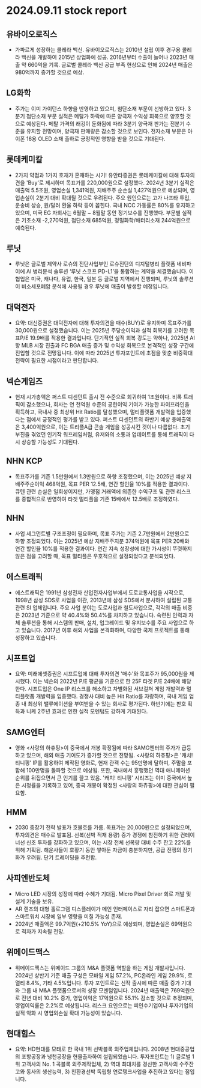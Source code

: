 # 2024.09.11 stock report
## 유바이오로직스
- 가파르게 성장하는 콜레라 백신. 유바이오로직스는 2010년 설립 이후 경구용 콜레라 백신을 개발하여 2015년 상업화에 성공. 2016년부터 수출이 늘어나 2023년 매출 약 660억을 기록. 글로벌 콜레라 백신 공급 부족 현상으로 인해 2024년 매출은 980억까지 증가할 것으로 예상.
## LG화학
- 주가는 이미 가이던스 하향을 반영하고 있으며, 첨단소재 부문이 선방하고 있다. 3분기 첨단소재 부문 실적은 메탈가 하락에 따른 양극재 수익성 회복으로 양호할 것으로 예상된다. 메탈 가격의 래깅이 둔화됨에 따라 3분기 양극재 판가는 전분기 수준을 유지할 전망이며, 양극재 판매량은 감소할 것으로 보인다. 전자소재 부문은 아이폰 16용 OLED 소재 출하로 긍정적인 영향을 받을 것으로 기대된다.
## 롯데케미칼
- 2가지 약점과 1가지 호재가 혼재하는 시기! 유안타증권은 롯데케미칼에 대해 투자의견을 'Buy'로 제시하며 목표가를 220,000원으로 설정했다. 2024년 3분기 실적은 매출액 5.5조원, 영업손실 1,341억원, 지배주주 순손실 1,427억원으로 예상되며, 영업손실이 2분기 대비 확대될 것으로 우려된다. 주요 원인으로는 고가 나프타 투입, 운송비 상승, 원/달러 환율 하락 등이 꼽힌다. 국내 NCC 가동률은 80%를 유지하고 있으며, 미국 EG 자회사는 6월말 ~ 8월말 동안 정기보수를 진행했다. 부문별 실적은 기초소재 -2,270억원, 첨단소재 685억원, 정밀화학/배터리소재 244억원으로 예측된다.
## 루닛
- 루닛은 글로벌 제약사 로슈의 진단사업부인 로슈진단의 디지털병리 플랫폼 네비파이에 AI 병리분석 솔루션 ‘루닛 스코프 PD-L1’을 통합하는 계약을 체결했습니다. 이 협업은 미국, 캐나다, 유럽, 한국, 일본 등 글로벌 지역에서 진행되며, 루닛의 솔루션이 비소세포폐암 분석에 사용될 경우 루닛에 매출이 발생할 예정입니다.
## 대덕전자
- 요약: 대신증권은 대덕전자에 대해 투자의견을 매수(BUY)로 유지하며 목표주가를 30,000원으로 설정했습니다. 이는 2025년 주당순이익과 실적 회복기를 고려한 목표P/E 19.9배를 적용한 결과입니다. 단기적인 실적 회복 강도는 약하나, 2025년 AI향 MLB 시장 진출과 FC BGA 매출 증가 및 수익성 회복으로 본격적인 성장 구간에 진입할 것으로 전망됩니다. 이에 따라 2025년 투자포인트에 초점을 맞춘 비중확대 전략이 필요한 시점이라고 판단합니다.
## 넥슨게임즈
- 현재 시가총액은 퍼스트 디센던트 출시 전 수준으로 회귀하여 1조원이다. 비록 트래픽이 감소했으나, 회사는 연 천억원 수준의 공헌이익 기여가 가능한 파이프라인을 획득하고, 국내사 중 최상위 Hit Ratio를 달성했으며, 멀티플랫폼 개발력을 입증했다는 점에서 긍정적인 평가를 받고 있다. 퍼스트 디센던트의 하반기 예상 총매출액은 3,400억원으로, 이는 트리플A급 콘솔 게임을 성공시킨 것이나 다름없다. 초기 부진을 겪었던 인기작 워프레임처럼, 유저와의 소통과 업데이트를 통해 트래픽이 다시 상승할 가능성도 기대된다.
## NHN KCP
- 목표주가를 기존 1.5만원에서 1.3만원으로 하향 조정했으며, 이는 2025년 예상 지배주주순이익 468억원, 목표 PER 12.5배, 연간 할인율 10%를 적용한 결과이다. 큐텐 관련 손실은 일회성이지만, 가맹점 거래액에 의존한 수익구조 및 관련 리스크를 종합적으로 반영하여 타겟 멀티플을 기존 15배에서 12.5배로 조정하였다.
## NHN
- 사업 세그먼트별 구조조정이 필요하며, 목표 주가는 기존 2.7만원에서 2만원으로 하향 조정되었다. 이는 2025년 예상 지배주주지분 374억원에 목표 PER 20배와 연간 할인율 10%를 적용한 결과이다. 연간 지속 성장성에 대한 가시성이 뚜렷하지 않은 점을 고려할 때, 목표 멀티플은 우호적으로 설정되었다고 분석되었다.
## 에스트래픽
- 에스트래픽은 1991년 삼성전자 산업전자사업부에서 도로교통사업을 시작으로, 1998년 삼성 SDS로 사업을 이관, 2013년에 삼성 SDS에서 분사하여 설립된 교통관련 SI 업체입니다. 주요 사업 분야는 도로사업과 철도사업으로, 각각의 매출 비중은 2023년 기준으로 약 40.4%와 50.4%를 차지하고 있습니다. 숙련된 인력과 자체 솔루션을 통해 시스템의 판매, 설치, 업그레이드 및 유지보수를 주요 사업으로 하고 있습니다. 2017년 이후 해외 사업을 본격화하며, 다양한 국제 프로젝트를 통해 성장하고 있습니다.
## 시프트업
- 요약: 미래에셋증권은 시프트업에 대해 투자의견 '매수'와 목표주가 95,000원을 제시했다. 이는 넥슨의 2022년 P/E 평균을 기준으로 한 25F 타겟 P/E 24배에 해당한다. 시프트업은 One IP 리스크를 해소하고 차별화된 서브컬쳐 게임 개발력과 멀티플랫폼 개발력을 입증했다. 경쟁사 대비 높은 Hit Ratio를 자랑하며, 국내 게임 업종 내 최상위 밸류에이션을 부여받을 수 있는 회사로 평가된다. 하반기에는 판호 획득과 니케 2주년 효과로 인한 실적 모멘텀도 강하게 기대된다.
## SAMG엔터
- 영화 <사랑의 하츄핑>이 중국에서 개봉 확정됨에 따라 SAMG엔터의 주가가 급등하고 있으며, 해외 매출 기여도가 증가할 것으로 전망됨. <사랑의 하츄핑>은 '캐치! 티니핑' IP를 활용하여 제작된 영화로, 현재 관객 수는 95만명에 달하며, 주말을 포함해 100만명을 돌파할 것으로 예상됨. 또한, 국내에서 흥행했던 역대 애니메이션 순위를 뒤집으면서 큰 인기를 끌고 있음. '캐치! 티니핑' 시리즈는 이미 중국에서 높은 시청률을 기록하고 있어, 중국 개봉이 확정된 <사랑의 하츄핑>에 대한 관심이 필요함.
## HMM
- 2030 중장기 전략 발표가 호불호를 가름. 목표가는 20,000원으로 설정되었으며, 투자의견은 매수로 발표됨. 선복(선박 적재 용량) 증가 경쟁에 참전하기 위한 컨테이너선 신조 투자를 강화하고 있으며, 이는 시장 전체 선복량 대비 수주 잔고 22%를 위해 기획됨. 해운사들이 호황기 동안 쌓아둔 자금이 충분하지만, 공급 전쟁의 장기화가 우려됨. 단기 트레이딩을 추천함.
## 사피엔반도체
- Micro LED 시장의 성장에 따라 수혜가 기대됨. Micro Pixel Driver 회로 개발 및 설계 기술을 보유.
- AR 렌즈의 대형 홀로그램 디스플레이가 메인 인터페이스로 자리 잡으면 스마트폰과 스마트워치 시장에 일부 영향을 미칠 가능성 존재.
- 2024년 매출액은 99.7억원(+210.5% YoY)으로 예상되며, 영업손실은 69억원으로 적자가 지속될 전망.
## 위메이드맥스
- 위메이드맥스는 위메이드 그룹의 M&A 플랫폼 역할을 하는 게임 개발사입니다. 2024년 상반기 기준 매출 구성은 모바일 게임 57.2%, PC온라인 게임 29.9%, 로열티 8.4%, 기타 4.5%입니다. 투자 포인트로는 신작 출시에 따른 매출 증가 기대와 그룹 내 M&A 플랫폼으로서의 성장 모멘텀입니다. 2024년 매출액은 769억원으로 전년 대비 10.2% 증가, 영업이익은 17억원으로 55.1% 감소할 것으로 추정되며, 영업이익률은 2.2%로 예상됩니다. 리스크 요인으로는 피인수기업이나 투자기업의 실적 악화 시 영업외손실 확대 가능성이 있습니다.
## 현대힘스
- 요약: HD현대를 모태로 한 국내 1위 선박블록 외주업체입니다. 2008년 현대중공업의 포항공장과 냉천공장을 현물출자하여 설립되었습니다. 투자포인트는 1) 글로벌 1위 고객사의 No. 1 곡블록 외주제작업체, 2) 역대 최대치를 경신한 고객사의 수주잔고와 동사의 생산능력, 3) 친환경선박 독립형 연료탱크사업을 추진하고 있다는 점입니다.